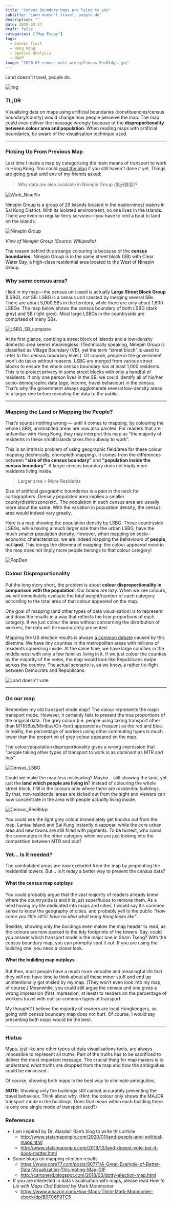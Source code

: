 ```yaml
---
title: "Census Boundary Maps are lying to you"
subtitle: "Land doesn't travel, people do"
description: ""
date: 2020-03-27
draft: false
categories: ["Map Essay"]
tags:
  - Census Tract
  - Hong Kong
  - Spatial Analysis
  - MAUP
image: "2020-03-census-unit-wrong/Census_ResBldgs.jpg"
---
```


Land doesn't travel, people do.

<!--more-->

![img](https://cdn-images-1.medium.com/max/1600/1*COXCAs4jr15Et9HEquDZ6A.gif)

### TL;DR

Visualising data on maps using artificial boundaries (constituencies/census boundary/county) would change how people perceive the map. The map could even deliver the message wrongly because of the **disproportionality between colour area and population**. When reading maps with artificial boundaries, be aware of the visualisation technique used.

---

### Picking Up From Previous Map

Last time I made a map by categorising the main means of transport to work in Hong Kong. You could [read the blog](https://medium.com/@khwongk12/bus-neighbourhood-vs-mtr-neighbourhood-86d7c17bb90c?source=friends_link&sk=9a1b767feedc9d2460d46ec44942edd5) if you still haven't done it yet. Things are going great until one of my friends asked:

> Why data are also available in Ninepin Group (果洲群島)?

![Work_NinePin](/post/2020-03-census-unit-wrong/Work_NinePin.png)

Ninepin Group is a group of 29 Islands located in the easternmost waters in Sai Kung District. With its isolated environment, no one lives in the Islands. There are even no regular ferry services — you have to rent a boat to land on the islands.

![Ninepin Group](https://upload.wikimedia.org/wikipedia/commons/thumb/0/0d/Ninepin_Group_Aerial_(sharper_colors).jpg/1920px-Ninepin_Group_Aerial_(sharper_colors).jpg)

*View of Ninepin Group (Source: Wikipedia)*

The reason behind this strange colouring is because of the **census boundaries** .  Ninepin Group is in the same street block (SB) with Clear Water Bay, a high-class residential area located to the West of Ninepin Group.

### Why same census area?

I lied in my map — the census unit used is actually **Large Street Block Group** (LSBG), not SB. LSBG is a census unit created by merging several SBs. There are about 5,000 SBs in the territory, while there are only about 1,600 LSBGs. The map below shows the census boundary of both LSBG (dark grey) and SB (light grey). Most large LSBGs in the countryside are comprised of many SBs.

![LSBG_SB_compare](/post/2020-03-census-unit-wrong/LSBG_SB_compare.jpg)

At its first glance, combing a street block of islands and a low-density domestic area seems meaningless. (Technically speaking, Ninepin Group is classified as Village Boundary (VB), yet the term “street block” is used to refer to this census boundary level.). Of course, people in the government won't do tasks without reasons. LSBG are merged from various street blocks to ensure the whole census boundary has at least 1,000 residents. This is to protect privacy in some street blocks with only a handful of residents. If only one person lives in the SB, we could identify all of his/her socio-demographic data (age, income, travel behaviour) in the census. That’s why the government always agglomerate several low-density areas to a larger one before revealing the data to the public.

---

### Mapping the Land or Mapping the People?

That’s sounds nothing wrong — until it comes to mapping. by colouring the whole LSBG, uninhabited areas are now also painted. For readers that are unfamiliar with Hong Kong, they may interpret this map as “the majority of residents in these small Islands takes the subway to work”.

This is an intrinsic problem of using geographic field/area for these colour mapping (technically, choropleth mapping). It comes from the differences between **"size of the census boundary"** and **"population inside the census boundary"**. A larger census boundary does not imply more residents living inside.

>  Larger area ≠ More Residents

Size of artificial geographic boundaries is a pain in the neck for cartographers. Densely populated area implies a smaller county/district/zone/*etc.*. The population in each census area are usually more about the same. With the variation in population density, the census area would indeed vary greatly.

Here is a map showing the population density by LSBG. Those countryside LSBGs, while having a much larger size than the urban LSBG, have the much smaller population density. However, when mapping on socio-economic characteristics, we are indeed mapping the behaviours of **people**, not **land**. This brings the dilemma of mapping: the colour appeared more in the map does not imply more people belongs to that colour category!

![PopDen](/post/2020-03-census-unit-wrong/PopDen.png)

### Colour Disproportionality

Put the long story short, the problem is about **colour disproportionality in comparison with the population**. Our brains are lazy. When we see colours, we will immediately evaluate the total weight/number of each category according to the total area of that colour appeared on the map.

One goal of mapping (and other types of data visualisation) is to represent and draw the results in a way that reflects the true proportions of each category. If we just colour the area without concerning the distribution of workers, the data will be inaccurately presented.

Mapping the US election results is always [a common debate](https://www.core77.com/posts/90771/A-Great-Example-of-Better-Data-Visualization-This-Voting-Map-GIF) caused by this dilemma. We have tiny counties in the metropolitan areas with millions of residents squeezing inside. At the same time, we have large counties in the middle west with only a few families living in it. If we just colour the counties by the majority of the votes, the map would look like Republicans swipe across the country. The actual scenario is, as we know, a rather tie-fight between Democrats and Republicans.

![Land doesn't vote](https://s3files.core77.com/blog/images/960537_81_90771_DrdO3qFgW.gif)



---

### On our map

Remember my old transport mode map? The colour represents the major transport mode. However, it certainly fails to present the true proportions of the original data. The grey colour (i.e. people using taking transport other than MTR/Bus/Minibus/On-foot) appeared as frequent as the red and blue. In reality, the percentage of workers using other commuting types is much lower than the proportion of grey colour appeared on the map.

The colour/population disproportionality gives a wrong impression that “people taking other types of transport to work is as dominant as MTR and bus”.

![Census_LSBG](/post/2020-03-census-unit-wrong/Census_LSBG.jpg)

Could we make the map *less* misleading? Maybe... still showing the land, yet just the **land which people are living in**? Instead of colouring the whole street block, I fill in the colours only where there are *residential buildings*. By that, non-residential areas are kicked out from the sight and viewers can now concentrate in the area with people *actually* living inside.

![Census_ResBldgs](/post/2020-03-census-unit-wrong/Census_ResBldgs.jpg)

You could see the light grey colour immediately get knocks out from the map. Lantau Island and Sai Kung instantly disappear, while the core urban area and new towns are still filled with pigments. To be honest, who *cares* the commuters in the other category when we are just looking into the competition between MTR and bus?

### Yet... Is it needed?

The uninhabited areas are now excluded from the map by pinpointing the residential towers. But... Is it *really* a better way to present the census data?

#### What the census map outplays

You could probably argue that the vast majority of readers already knew where the countryside is and it is just superfluous to remove them. As a nerd having my life dedicated into maps and cities, I would say it’s common sense to know the geography of cities, and probably yell to the public *“How come you little s#%! have no idea what Hong Kong looks like”*.

Besides, showing only the buildings even makes the map header to read, as the colours are now packed to the tidy footprints of the towers. Say, could you answer which transport mode is the major one in Sham Tseng? With the census boundary map, you can promptly spot it out. If you are using the building one, you need a closer look.

#### What the building map outplays

But then, most people have a much more versatile and meaningful life that they will not have time to think about all these minor stuff and end up unintentionally got misled by my map. (They won’t even look into my map, of course.) Meanwhile, you could still argue the census unit one gives a wrong impression (first impression, at least) to readers on the percentage of workers travel with not-so-common types of transport.

My thought? I believe the majority of readers are local Hongkongers, so going with census boundary map does not hurt. Of course, I would say presenting both maps would be the best.

---

### Hiatus

Maps, just like any other types of data visualisations tools, are always impossible to represent all truths. Part of the truths has to be sacrificed to deliver the most important message. The crucial thing for map makers is to understand *what* truths are dropped from the map and *how* the ambiguities could be minimised.

Of course, showing both maps is the best way to eliminate ambiguities.

**NOTE**: Showing only the buildings still cannot accurately presenting the travel behaviour. Think about why. (Hint: the colour only shows the MAJOR transport mode in the buildings. Does that mean within each building there is only one single mode of transport used?)

### References

- I am inspired by Dr. Alasdair Rae’s blog to write this article
  - http://www.statsmapsnpix.com/2020/01/land-people-and-political-maps.html
  - http://www.statsmapsnpix.com/2019/12/land-doesnt-vote-but-it-does-matter.html
- Some blogs on mapping election results
  - https://www.core77.com/posts/90771/A-Great-Example-of-Better-Data-Visualization-This-Voting-Map-GIF
  - http://cartonerd.blogspot.com/2018/03/dotty-election-map.html
- If you are interested in data visualisation with maps, please read *How to Lie with Maps (3rd Edition)* by Mark Monmonier
  - https://www.amazon.com/How-Maps-Third-Mark-Monmonier-ebook/dp/B07C6F9TC5
